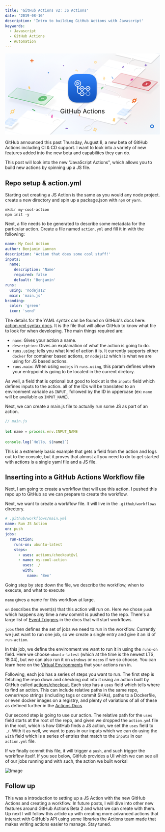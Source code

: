 ```yaml
---
title: 'GitHub Actions v2: JS Actions'
date: '2019-08-16'
description: 'Intro to building GitHub Actions with Javascript'
keywords:
  - Javascript
  - GitHub Actions
  - Automation
---
```


![GitHub Actions branding](./GitHubActions.png)

GitHub announced this past Thursday, August 8, a new beta of GitHub Actions including CI & CD support. I want to look into a variety of new features added into the new beta and capabilites they can do.

This post will look into the new "JavaScript Actions", which allows you to build new actions by spinning up a JS file.

## Repo setup & action.yml

Starting out creating a JS Action is the same as you would any node project. create a new directory and spin up a package.json with `npm` or `yarn`.

```shell
mkdir my-cool-action
npm init -y
```

Next, a file needs to be generated to describe some metadata for the particular action. Create a file named `action.yml` and fill it in with the following:

```yml
name: My Cool Action
author: Benjamin Lannon
description: 'Action that does some cool stuff!'
inputs:
  name:
    description: 'Name'
    required: false
    default: 'Benjamin'
runs:
  using: 'nodejs12'
  main: 'main.js'
branding:
  color: 'green'
  icon: 'send'
```

The details for the YAML syntax can be found on GitHub's docs here: [action.yml syntax docs](https://help.github.com/en/articles/metadata-syntax-for-github-actions). It is the file that will allow GitHub to know what file to look for when developing. The main things required are:

- `name`: Gives your action a name.
- `description`: Gives an explaination of what the action is going to do.
- `runs.using`: tells you what kind of action it is. It currently supports either `docker` for container based actions, or `nodejs12` which is what we are using for JS based actions.
- `runs.main`: When using `nodejs` in `runs.using`, this param defines where your entrypoint is going to be located in the current diretory.

As well, a field that is optional but good to look at is the `inputs` field which defines inputs to the action. all of the IDs will be translated to an environment variable as `INPUT_` followed by the ID in uppercase (ex: `name` will be available as `INPUT_NAME`).

Next, we can create a main.js file to actually run some JS as part of an action.

```js
// main.js

let name = process.env.INPUT_NAME

console.log(`Hello, ${name}`)
```

This is a extremely basic example that gets a field from the action and logs out to the console, but it proves that almost all you need to do to get started with actions is a single yaml file and a JS file.

## Inserting into a GitHub Actions Workflow file

Next, I am going to create a workflow that will use this action. I pushed this repo up to GitHub so we can prepare to create the workflow.

Next, we want to create a workflow file. It will live in the `.github/workflows` directory.

```yml
# .github/workflows/main.yml
name: Run JS Action
on: push
jobs:
  run-action:
    runs-on: ubuntu-latest
    steps:
      - uses: actions/checkout@v1
      - name: my-cool-action
        uses: ./
        with:
          name: 'Ben'
```

Going step by step down the file, we describe the workflow, when to execute, and what to execute

`name` gives a name for this workflow at large.

`on` describes the event(s) that this action will run on. Here we chose `push` which happens any time a new commit is pushed to the repo. There's a large list of [Event Triggers](https://help.github.com/en/articles/events-that-trigger-workflows) in the docs that will start workflows.

`jobs` then defines the set of jobs we need to run in the workflow. Currently we just want to run one job, so we create a single entry and give it an id of `run-action`.

In this job, we define the environment we want to run it in using the `runs-on` field. Here we choose `ubuntu-latest` (which at the time is the newest LTS, 18.04), but we can also run it on `windows` or `macos` if we so choose. You can learn here on the [Virtual Environments](https://help.github.com/en/articles/virtual-environments-for-github-actions) that your actions run in.

Following, each job has a series of steps you want to run. The first step is fetching the repo down and checking out into it using an action built by GitHub called [actions/checkout](https://github.com/actions/checkout). Each step has a `uses` field which tells where to find an action. This can include relative paths in the same repo, owner/repo strings (including tags or commit SHAs), paths to a Dockerfile, or even docker images on a registry, and plenty of variations of all of these as defined further in the [Actions Docs](https://help.github.com/en/articles/workflow-syntax-for-github-actions#jobsjob_idstepsuses)

Our second step is going to use our action. The relative path for the `uses` field starts at the root of the repo, and given we dropped the `action.yml` file in the root, which is how GitHub finds a JS action, we set the `uses` field to `./`. With it as well, we want to pass in our inputs which we can do using the `with` field which is a series of entries that match to the `inputs` in our `action.yml` file.

If we finally commit this file, it will trigger a `push`, and such trigger the workflow itself. If you see below, GitHub provides a UI which we can see all of our jobs running and with such, the action we built works!

![Image]()

## Follow up

This was a introduction to setting up a JS Action with the new GitHub Actions and creating a workflow. In future posts, I will dive into other new features around GitHub Actions Beta 2 and what we can create with them. Up next I will follow this article up with creating more advanced actions that interact with GitHub's API using some libraries the Actions team made that makes writing actions easier to manage. Stay tuned.
